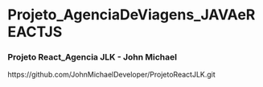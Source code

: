 # Projeto_AgenciaDeViagens_JAVAeREACTJS

<h3>Projeto React_Agencia JLK - John Michael</H3>
https://github.com/JohnMichaelDeveloper/ProjetoReactJLK.git

